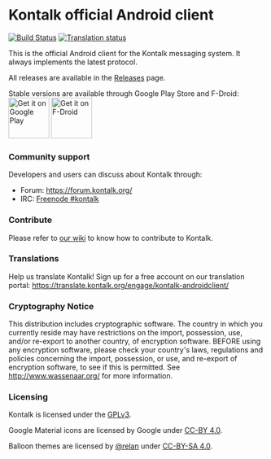 Kontalk official Android client
===============================

[![Build Status](https://travis-ci.org/kontalk/androidclient.svg?branch=master)](https://travis-ci.org/kontalk/androidclient)
[![Translation status](http://translate.kontalk.org/widgets/kontalk-androidclient/-/svg-badge.svg)](https://translate.kontalk.org/engage/kontalk-androidclient/?utm_source=widget)

This is the official Android client for the Kontalk messaging system. It always implements the latest protocol.

All releases are available in the [Releases](//github.com/kontalk/androidclient/releases) page.

Stable versions are available through Google Play Store and F-Droid:  
<a href="https://play.google.com/store/apps/details?id=org.kontalk"><img
  alt="Get it on Google Play" height="80"
  src="https://play.google.com/intl/en_us/badges/images/generic/en_badge_web_generic.png" /></a>
<a href="https://f-droid.org/repository/browse/?fdid=org.kontalk"><img
  alt="Get it on F-Droid" height="80"
  src="https://f-droid.org/badge/get-it-on.png" /></a>


### Community support

Developers and users can discuss about Kontalk through:

* Forum: https://forum.kontalk.org/
* IRC: [Freenode #kontalk](irc://chat.freenode.net/kontalk)


### Contribute

Please refer to [our wiki](https://github.com/kontalk/androidclient/wiki) to know how to contribute to Kontalk.


### Translations

Help us translate Kontalk! Sign up for a free account on our translation portal:
https://translate.kontalk.org/engage/kontalk-androidclient/


### Cryptography Notice

This distribution includes cryptographic software. The country in which you
currently reside may have restrictions on the import, possession, use, and/or
re-export to another country, of encryption software. BEFORE using any
encryption software, please check your country's laws, regulations and policies
concerning the import, possession, or use, and re-export of encryption software,
to see if this is permitted. See http://www.wassenaar.org/ for more information.


### Licensing

Kontalk is licensed under the [GPLv3](http://www.gnu.org/licenses/gpl-3.0.html).

Google Material icons are licensed by Google under [CC-BY 4.0](http://creativecommons.org/licenses/by/4.0/).

Balloon themes are licensed by [@relan](https://github.com/relan) under [CC-BY-SA 4.0](http://creativecommons.org/licenses/by-sa/4.0/).
